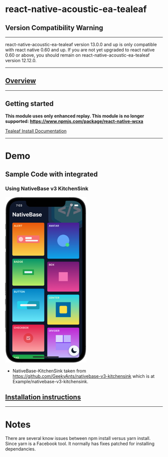 
# react-native-acoustic-ea-tealeaf

## Version Compatibility Warning
---
react-native-acoustic-ea-tealeaf version 13.0.0 and up is only compatible with react native 0.60 and up. If you are not yet upgraded to react native 0.60 or above, you should remain on react-native-acoustic-ea-tealeaf version 12.12.0.

----

[Overview](https://developer.goacoustic.com/acoustic-exp-analytics/docs/tl-reactnative-sdk-overview)
---

---
## Getting started

**This module uses only enhanced replay. This module is no longer supported: https://www.npmjs.com/package/react-native-wcxa**

[Tealeaf Install Documentation](https://developer.goacoustic.com/acoustic-exp-analytics/docs/add-the-react-native-sdk-to-your-project)

---
# Demo
## Sample Code with integrated
### Using NativeBase v3 KitchenSink
 ![demo](https://github.com/acoustic-analytics/ea_react_native_module_tealeaf/blob/master/Example/nativebase-v3-kitchensink/assets/demo.png)

* NativeBase-KitchenSink taken from https://github.com/GeekyAnts/nativebase-v3-kitchensink which is at Example/nativebase-v3-kitchensink. 

[Installation instructions](https://developer.goacoustic.com/acoustic-exp-analytics/docs/build-the-tl-reactnative-sample-app)
---

---
# Notes
There are several know issues between npm install versus yarn install. Since yarn is a Facebook tool. It normally has fixes patched for installing dependancies. 
